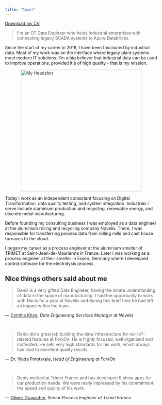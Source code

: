 ```yaml
---
title: "About"
---
```


<a href="/documents/CV_Denis_Gontcharov.pdf" target="_blank" download>Download my CV</a>

> I'm an OT Data Engineer who helps industrial enterprises with connecting legacy SCADA systems to Azure Databricks.

Since the start of my career in 2018, I have been fascinated by industrial data. Most of my work was on the interface where legacy plant systems meet modern IT solutions. I'm a big believer that industrial data can be used to improve operations, provided it's of high quality - that is my mission.

<img src="/images/headshot.jpg" alt="My Headshot" width="400" height="auto" style="display: block; margin-left: auto; margin-right: auto;">

Today I work as an independent consultant focusing on Digital Transformation, data quality testing, and system integration. Industries I serve include aluminium production and recycling, renewable energy, and discrete metal manufacturing.

Before founding my consulting business I was employed as a data engineer at the aluminium rolling and recycling company Novelis. There, I was responsible for transferring process data from rolling mills and cast house furnaces to the cloud.

I began my career as a process engineer at the aluminium smelter of TRIMET at Saint-Jean-de-Maurienne in France. Later I was working as a process engineer at their smelter in Essen, Germany where I developed control software for the electrolysis process.


## Nice things others said about me

> Denis is a very gifted Data Engineer, having the innate understanding of data in the space of manufacturing. I had the opportunity to work with Denis for a year at Novelis and during this brief time he had left an impact within the team.

— [Cynthia Khan](https://www.linkedin.com/in/khancynthia/), *Data Engineering Services Manager at Novelis*

<br>

> Denis did a great job building the data infrastructure for our IoT-related features at ForkOn. He is highly focused, well organised and motivated. He sets very high standards for his work, which always has lead to excellent quality results.

— [Dr. Vlada Pototskaia](https://www.linkedin.com/in/vpototsk/), *Head of Engineering at ForkOn*

<br>

> Denis worked at Trimet France and has developed R shiny apps for our production needs. We were really impressed by his commitment, the speed and quality of his work.

— [Olivier Granacher](https://www.linkedin.com/in/oliviergranacher/), *Senior Process Engineer at Trimet France*
